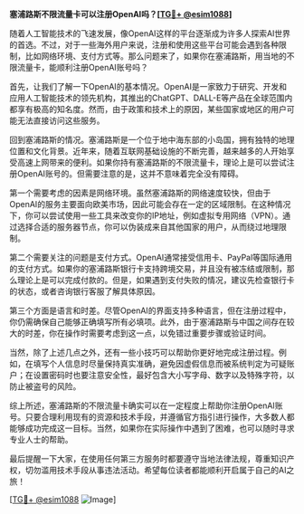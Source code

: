 **塞浦路斯不限流量卡可以注册OpenAI吗？[[TG💪+ @esim1088](https://t.me/s/esim1088)]**

随着人工智能技术的飞速发展，像OpenAI这样的平台逐渐成为许多人探索AI世界的首选。不过，对于一些海外用户来说，注册和使用这些平台可能会遇到各种限制，比如网络环境、支付方式等。那么问题来了，如果你在塞浦路斯，用当地的不限流量卡，能顺利注册OpenAI账号吗？

首先，让我们了解一下OpenAI的基本情况。OpenAI是一家致力于研究、开发和应用人工智能技术的领先机构，其推出的ChatGPT、DALL-E等产品在全球范围内都享有极高的知名度。然而，由于政策和技术上的原因，某些国家或地区的用户可能无法直接访问这些服务。

回到塞浦路斯的情况。塞浦路斯是一个位于地中海东部的小岛国，拥有独特的地理位置和文化背景。近年来，随着互联网基础设施的不断完善，越来越多的人开始享受高速上网带来的便利。如果你持有塞浦路斯的不限流量卡，理论上是可以尝试注册OpenAI账号的。但需要注意的是，这并不意味着完全没有障碍。

第一个需要考虑的因素是网络环境。虽然塞浦路斯的网络速度较快，但由于OpenAI的服务主要面向欧美市场，因此可能会存在一定的区域限制。在这种情况下，你可以尝试使用一些工具来改变你的IP地址，例如虚拟专用网络（VPN）。通过选择合适的服务器节点，你可以伪装成来自其他国家的用户，从而绕过地理限制。

第二个需要关注的问题是支付方式。OpenAI通常接受信用卡、PayPal等国际通用的支付方式。如果你的塞浦路斯银行卡支持跨境交易，并且没有被冻结或限制，那么理论上是可以完成付款的。但是，如果遇到支付失败的情况，建议先检查银行卡的状态，或者咨询银行客服了解具体原因。

第三个方面是语言和时差。尽管OpenAI的界面支持多种语言，但在注册过程中，你仍需确保自己能够正确填写所有必填项。此外，由于塞浦路斯与中国之间存在较大的时差，你在操作时需要考虑到这一点，以免错过重要步骤或验证时间。

当然，除了上述几点之外，还有一些小技巧可以帮助你更好地完成注册过程。例如，在填写个人信息时尽量保持真实准确，避免因虚假信息而被系统判定为可疑账户；在设置密码时也要注意安全性，最好包含大小写字母、数字以及特殊字符，以防止被盗号的风险。

综上所述，塞浦路斯的不限流量卡确实可以在一定程度上帮助你注册OpenAI账号。只要合理利用现有的资源和技术手段，并遵循官方指引进行操作，大多数人都能够成功完成这一目标。当然，如果你在实际操作中遇到了困难，也可以随时寻求专业人士的帮助。

最后提醒一下大家，在使用任何第三方服务时都要遵守当地法律法规，尊重知识产权，切勿滥用技术手段从事违法活动。希望每位读者都能顺利开启属于自己的AI之旅！

[[TG💪+ @esim1088](https://t.me/s/esim1088) ![Image](https://i.postimg.cc/4NQfJmqS/Snipaste-2025-05-13-00-14-12.png)]